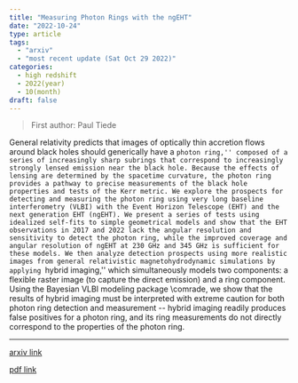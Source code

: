 ```yaml
---
title: "Measuring Photon Rings with the ngEHT"
date: "2022-10-24"
type: article
tags:
  - "arxiv"
  - "most recent update (Sat Oct 29 2022)"
categories:
  - high redshift
  - 2022(year)
  - 10(month)
draft: false
---
```


> First author: Paul Tiede

 General relativity predicts that images of optically thin accretion flows
around black holes should generically have a ``photon ring,'' composed of a
series of increasingly sharp subrings that correspond to increasingly strongly
lensed emission near the black hole. Because the effects of lensing are
determined by the spacetime curvature, the photon ring provides a pathway to
precise measurements of the black hole properties and tests of the Kerr metric.
We explore the prospects for detecting and measuring the photon ring using very
long baseline interferometry (VLBI) with the Event Horizon Telescope (EHT) and
the next generation EHT (ngEHT). We present a series of tests using idealized
self-fits to simple geometrical models and show that the EHT observations in
2017 and 2022 lack the angular resolution and sensitivity to detect the photon
ring, while the improved coverage and angular resolution of ngEHT at 230 GHz
and 345 GHz is sufficient for these models. We then analyze detection prospects
using more realistic images from general relativistic magnetohydrodynamic
simulations by applying ``hybrid imaging,'' which simultaneously models two
components: a flexible raster image (to capture the direct emission) and a ring
component. Using the Bayesian VLBI modeling package \comrade, we show that the
results of hybrid imaging must be interpreted with extreme caution for both
photon ring detection and measurement -- hybrid imaging readily produces false
positives for a photon ring, and its ring measurements do not directly
correspond to the properties of the photon ring.

---
[arxiv link](http://arxiv.org/abs/2210.13498v1)

[pdf link](http://arxiv.org/pdf/2210.13498v1)